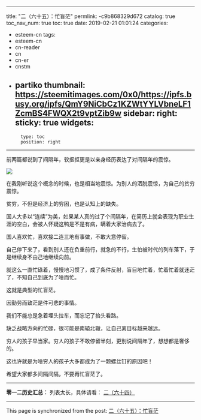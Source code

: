 
---
title: "二（六十五）：忙盲茫"
permlink: -c9b868329d672
catalog: true
toc_nav_num: true
toc: true
date: 2019-02-21 01:01:24
categories:
- esteem-cn
tags:
- esteem-cn
- cn-reader
- cn
- cn-er
- cnstm
- partiko
thumbnail: https://steemitimages.com/0x0/https://ipfs.busy.org/ipfs/QmY9NiCbCz1KZWtYYLVbneLF1ZcmBS4FWQX2t9vptZib9w
sidebar:
    right:
        sticky: true
widgets:
    -
        type: toc
        position: right
---


前两篇都说到了间隔年，软抠抠更是以亲身经历表达了对间隔年的震惊。

![](https://steemitimages.com/0x0/https://ipfs.busy.org/ipfs/QmY9NiCbCz1KZWtYYLVbneLF1ZcmBS4FWQX2t9vptZib9w)

在我刚听说这个概念的时候，也是相当地震惊。为别人的洒脱震惊，为自己的贫穷震惊。

贫穷，不但是经济上的穷困，也是认知上的缺失。

国人大多以“连续”为美，如果某人真的过了个间隔年，在简历上就会表现为职业生涯的空白，会被人怀疑这鸭是不是有病，瞒着大家治病去了。

国人喜欢忙，喜欢接二连三地有事做，不敢大意停留。

自己停下来了，看到别人还在负重前行，就急的不行，生怕被时代的列车落下，于是继续身不由己地继续向前。

就这么一直忙碌着，慢慢地习惯了，成了条件反射，盲目地忙着，忙着忙着就迷茫了，不知自己到底为了啥而忙。

这就是典型的忙盲茫。

因勤劳而致茫是件可悲的事情。

我们不能总是急着埋头拉车，而忘记了抬头看路。

缺乏战略方向的忙碌，很可能是南辕北辙，让自己离目标越来越远。

穷人的孩子早当家。穷人的孩子不敢停留半刻，更别说间隔年了，想想都是奢侈的。

这也许就是为啥穷人的孩子大多都成为了一颗螺丝钉的原因吧！

希望大家都多间隔间隔，不要再忙盲茫了。

---

**零一二历史汇总：**
列表太长，具体请看：
[二（六十四）](https://steemit.com/@softmetal/sg0yo9mcz4)

- - -

This page is synchronized from the post: [二（六十五）：忙盲茫](https://steemit.com/@julian2013/-c9b868329d672)

